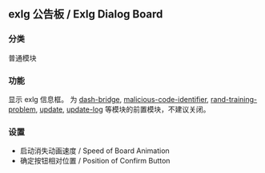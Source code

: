 ## exlg 公告板 / Exlg Dialog Board

### 分类
普通模块

### 功能
显示 exlg 信息框。
为 [dash-bridge](./dash-bridge.md), [malicious-code-identifier](./malicious-code-identifier.md), [rand-training-problem](./rand-training-problem.md), [update](./update.md), [update-log](./update-log.md) 等模块的前置模块，不建议关闭。

### 设置
 - 启动消失动画速度 / Speed of Board Animation
 - 确定按钮相对位置 / Position of Confirm Button